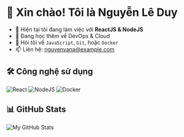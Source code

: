 # 👋 Xin chào! Tôi là Nguyễn Lê Duy

- 🔭 Hiện tại tôi đang làm việc với **ReactJS & NodeJS**
- 🌱 Đang học thêm về DevOps & Cloud
- 💬 Hỏi tôi về `JavaScript`, `Git`, hoặc `Docker`
- 📫 Liên hệ: nguyenvana@example.com

## 🛠️ Công nghệ sử dụng
![React](https://img.shields.io/badge/-React-61DAFB?logo=react&logoColor=white)
![NodeJS](https://img.shields.io/badge/-NodeJS-339933?logo=node.js&logoColor=white)
![Docker](https://img.shields.io/badge/-Docker-2496ED?logo=docker&logoColor=white)

## 📊 GitHub Stats
![My GitHub Stats](https://github-readme-stats.vercel.app/api?username=nguyenvanabc&show_icons=true&theme=tokyonight)

